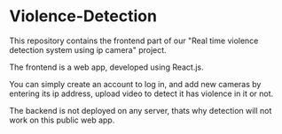 # Violence-Detection
 This repository contains the frontend part of our "Real time violence detection system using ip camera" project.

 The frontend is a web app, developed using React.js.

 You can simply create an account to log in, and add new cameras by entering its ip address, upload video to detect it has violence in it or not.

 The backend is not deployed on any server, thats why detection will not work on this public web app.
